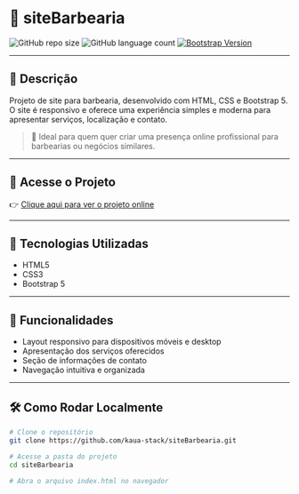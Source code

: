 # 💈 siteBarbearia

![GitHub repo size](https://img.shields.io/github/repo-size/kaua-stack/siteBarbearia)
![GitHub language count](https://img.shields.io/github/languages/count/kaua-stack/siteBarbearia)
[![Bootstrap Version](https://img.shields.io/badge/Bootstrap-5.3-blue)](https://getbootstrap.com)

---

## 📝 Descrição

Projeto de site para barbearia, desenvolvido com HTML, CSS e Bootstrap 5. O site é responsivo e oferece uma experiência simples e moderna para apresentar serviços, localização e contato.

> 🎯 Ideal para quem quer criar uma presença online profissional para barbearias ou negócios similares.

---

## 🚀 Acesse o Projeto

👉 [Clique aqui para ver o projeto online](https://kaua-stack.github.io/siteBarbearia/)

---

## 🔧 Tecnologias Utilizadas

- HTML5  
- CSS3  
- Bootstrap 5  

---

## 🎯 Funcionalidades

- Layout responsivo para dispositivos móveis e desktop  
- Apresentação dos serviços oferecidos  
- Seção de informações de contato  
- Navegação intuitiva e organizada

---

## 🛠️ Como Rodar Localmente

```bash
# Clone o repositório
git clone https://github.com/kaua-stack/siteBarbearia.git

# Acesse a pasta do projeto
cd siteBarbearia

# Abra o arquivo index.html no navegador
